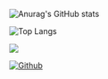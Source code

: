 

![Anurag's GitHub stats](https://github-readme-stats.vercel.app/api?username=danisoaresl&show_icons=true&theme=radical)


![Top Langs](https://github-readme-stats.vercel.app/api/top-langs/?username=danisoaresl&theme=tokyonight)

![](https://visitor-badge.laobi.icu/badge?page_id=danisoaresl.danisoaresl)

[![Github](https://img.shields.io/github/followers/danisoaresl?label=Follow&style=social)](https://github.com/danisoaresl)
